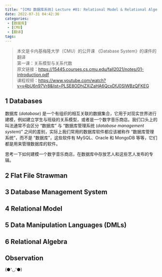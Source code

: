 ```yaml
---
title: "[CMU 数据库系统] Lecture #01: Relational Model & Relational Algebra"
date: 2022-07-31 04:42:36
categories:
 - [数据库]
 - [CMU]
 - [翻译]
tags:
---
```


> 本文是卡内基梅隆大学（CMU）的公开课 《Database System》的课件的翻译   
> 第一课：关系模型与关系代数   
> 原文链接：https://15445.courses.cs.cmu.edu/fall2021/notes/01-introduction.pdf   
> 课程视频：https://www.youtube.com/watch?v=v4bU6n97Vr8&list=PLSE8ODhjZXjZaHA6QcxDfJ0SIWBzQFKEG   

## 1 Databases
数据库 (*database*) 是一个有组织的相互关联的数据集合，它用于对现实世界进行建模，例如建立学生与班级的关系模型，或者是一个数字音乐商店。我们口头上的叫法通常不会区分 “数据库” 与 “数据库管理系统 (*database management system*)” 之间的差别，实际上我们常用的数据库软件都应该被称作 “数据库管理系统”，而不是 “数据库”，这些软件有 MySQL、Oracle 和 MongoDB 等等，它们都是用来管理数据库的软件。

思考一下如何建模一个数字音乐商店，在数据库中存放艺人和这些艺人发布的专辑。

## 2 Flat File Strawman

## 3 Database Management System

## 4 Relational Model

## 5 Data Manipulation Languages (DMLs)

## 6 Relational Algebra

## Observation

(●'◡'●)